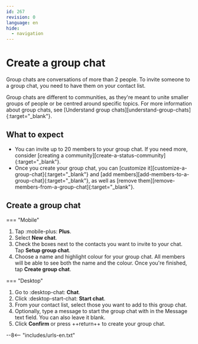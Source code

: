 ```yaml
---
id: 267
revision: 0
language: en
hide:
  - navigation
---
```


# Create a group chat

Group chats are conversations of more than 2 people. To invite someone to a group chat, you need to have them on your contact list. 

Group chats are different to communities, as they're meant to unite smaller groups of people or be centred around specific topics. For more information about group chats, see [Understand group chats][understand-group-chats]{:target="_blank"}.

## What to expect

- You can invite up to 20 members to your group chat. If you need more, consider [creating a community][create-a-status-community]{:target="_blank"}.
- Once you create your group chat, you can [customize it][customize-a-group-chat]{:target="_blank"} and [add members][add-members-to-a-group-chat]{:target="_blank"}, as well as [remove them][remove-members-from-a-group-chat]{:target="_blank"}. 

## Create a group chat

=== "Mobile"

1. Tap :mobile-plus: **Plus**.
2. Select **New chat**.
3. Check the boxes next to the contacts you want to invite to your chat. Tap **Setup group chat**.
4. Choose a name and highlight colour for your group chat. All members will be able to see both the name and the colour. Once you're finished, tap **Create group chat**.

=== "Desktop"

1. Go to :desktop-chat: **Chat**.
2. Click :desktop-start-chat: **Start chat**.
3. From your contact list, select those you want to add to this group chat.
4. Optionally, type a message to start the group chat with in the Message text field. You can also leave it blank.
5. Click **Confirm** or press ++return++ to create your group chat.

--8<-- "includes/urls-en.txt"